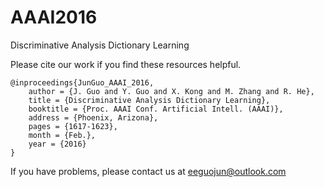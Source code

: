 # AAAI2016
Discriminative Analysis Dictionary Learning


Please cite our work if you find these resources helpful.

    @inproceedings{JunGuo_AAAI_2016,
        author = {J. Guo and Y. Guo and X. Kong and M. Zhang and R. He},
        title = {Discriminative Analysis Dictionary Learning},
        booktitle = {Proc. AAAI Conf. Artificial Intell. (AAAI)},  
        address = {Phoenix, Arizona},  
        pages = {1617-1623},  
        month = {Feb.},
        year = {2016}
    }

If you have problems, please contact us at eeguojun@outlook.com
